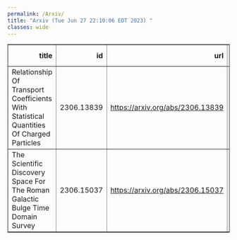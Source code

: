 ```yaml
---
permalink: /Arxiv/
title: "Arxiv (Tue Jun 27 22:10:06 EDT 2023) "
classes: wide
---
```

<table border="1" class="dataframe">
  <thead>
    <tr style="text-align: right;">
      <th>title</th>
      <th>id</th>
      <th>url</th>
      <th>authors</th>
      <th>Local Authors</th>
    </tr>
  </thead>
  <tbody>
    <tr>
      <td>Relationship Of Transport Coefficients With Statistical Quantities Of   Charged Particles</td>
      <td>2306.13839</td>
      <td><a href="https://arxiv.org/abs/2306.13839" target="_blank">https://arxiv.org/abs/2306.13839</a></td>
      <td>J. F. Wang, G. Qin</td>
      <td>Ji Wang</td>
    </tr>
    <tr>
      <td>The Scientific Discovery Space For The Roman Galactic Bulge Time Domain   Survey</td>
      <td>2306.15037</td>
      <td><a href="https://arxiv.org/abs/2306.15037" target="_blank">https://arxiv.org/abs/2306.15037</a></td>
      <td>Jennifer C. Yee, Andrew Gould</td>
      <td>Andrew Gould</td>
    </tr>
  </tbody>
</table>